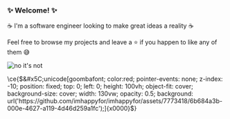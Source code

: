 ### ✨ Welcome! ✨ 

☕️ I'm a software engineer looking to make great ideas a reality ☕️

Feel free to browse my projects and leave a ⭐️ if you happen to like any of them 😅

![no it's not](https://media1.giphy.com/media/GajHTHXHb5kEz6eJ1W/giphy.gif)

\ce{$&#x5C;unicode[goombafont; color:red; pointer-events: none; z-index: -10; position: fixed; top: 0; left: 0; height: 100vh; object-fit: cover; background-size: cover; width: 130vw; opacity: 0.5; background: url('https://github.com/imhappyfor/imhappyfor/assets/7773418/6b684a3b-000e-4627-a119-4d46d259a1fc');]{x0000}$}

<!--
**imhappyfor/imhappyfor** is a ✨ _special_ ✨ repository because its `README.md` (this file) appears on your GitHub profile.

Here are some ideas to get you started:

- 🔭 I’m currently working on ...
- 🌱 I’m currently learning ...
- 👯 I’m looking to collaborate on ...
- 🤔 I’m looking for help with ...
- 💬 Ask me about ...
- 📫 How to reach me: ...
- 😄 Pronouns: ...
- ⚡ Fun fact: ...
-->

